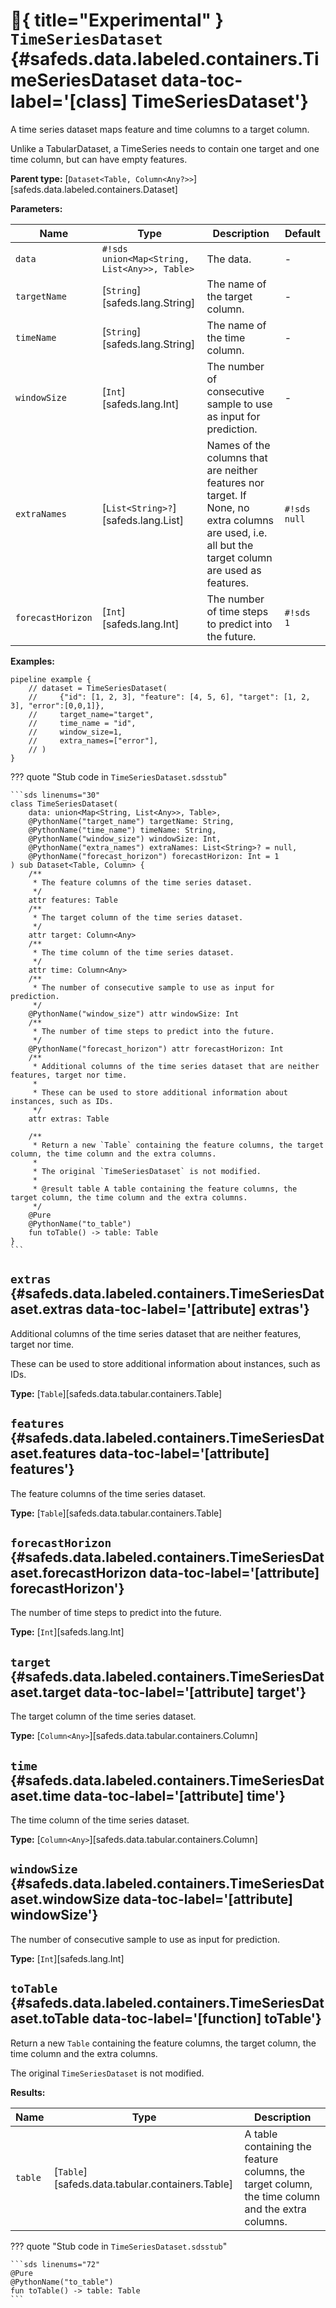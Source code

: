 # :test_tube:{ title="Experimental" } <code class="doc-symbol doc-symbol-class"></code> `TimeSeriesDataset` {#safeds.data.labeled.containers.TimeSeriesDataset data-toc-label='[class] TimeSeriesDataset'}

A time series dataset maps feature and time columns to a target column.

Unlike a TabularDataset, a TimeSeries needs to contain one target and one time column, but can have empty features.

**Parent type:** [`Dataset<Table, Column<Any?>>`][safeds.data.labeled.containers.Dataset]

**Parameters:**

| Name | Type | Description | Default |
|------|------|-------------|---------|
| `data` | `#!sds union<Map<String, List<Any>>, Table>` | The data. | - |
| `targetName` | [`String`][safeds.lang.String] | The name of the target column. | - |
| `timeName` | [`String`][safeds.lang.String] | The name of the time column. | - |
| `windowSize` | [`Int`][safeds.lang.Int] | The number of consecutive sample to use as input for prediction. | - |
| `extraNames` | [`List<String>?`][safeds.lang.List] | Names of the columns that are neither features nor target. If None, no extra columns are used, i.e. all but the target column are used as features. | `#!sds null` |
| `forecastHorizon` | [`Int`][safeds.lang.Int] | The number of time steps to predict into the future. | `#!sds 1` |

**Examples:**

```sds hl_lines="2"
pipeline example {
    // dataset = TimeSeriesDataset(
    //     {"id": [1, 2, 3], "feature": [4, 5, 6], "target": [1, 2, 3], "error":[0,0,1]},
    //     target_name="target",
    //     time_name = "id",
    //     window_size=1,
    //     extra_names=["error"],
    // )
}
```

??? quote "Stub code in `TimeSeriesDataset.sdsstub`"

    ```sds linenums="30"
    class TimeSeriesDataset(
        data: union<Map<String, List<Any>>, Table>,
        @PythonName("target_name") targetName: String,
        @PythonName("time_name") timeName: String,
        @PythonName("window_size") windowSize: Int,
        @PythonName("extra_names") extraNames: List<String>? = null,
        @PythonName("forecast_horizon") forecastHorizon: Int = 1
    ) sub Dataset<Table, Column> {
        /**
         * The feature columns of the time series dataset.
         */
        attr features: Table
        /**
         * The target column of the time series dataset.
         */
        attr target: Column<Any>
        /**
         * The time column of the time series dataset.
         */
        attr time: Column<Any>
        /**
         * The number of consecutive sample to use as input for prediction.
         */
        @PythonName("window_size") attr windowSize: Int
        /**
         * The number of time steps to predict into the future.
         */
        @PythonName("forecast_horizon") attr forecastHorizon: Int
        /**
         * Additional columns of the time series dataset that are neither features, target nor time.
         *
         * These can be used to store additional information about instances, such as IDs.
         */
        attr extras: Table

        /**
         * Return a new `Table` containing the feature columns, the target column, the time column and the extra columns.
         *
         * The original `TimeSeriesDataset` is not modified.
         *
         * @result table A table containing the feature columns, the target column, the time column and the extra columns.
         */
        @Pure
        @PythonName("to_table")
        fun toTable() -> table: Table
    }
    ```

## <code class="doc-symbol doc-symbol-attribute"></code> `extras` {#safeds.data.labeled.containers.TimeSeriesDataset.extras data-toc-label='[attribute] extras'}

Additional columns of the time series dataset that are neither features, target nor time.

These can be used to store additional information about instances, such as IDs.

**Type:** [`Table`][safeds.data.tabular.containers.Table]

## <code class="doc-symbol doc-symbol-attribute"></code> `features` {#safeds.data.labeled.containers.TimeSeriesDataset.features data-toc-label='[attribute] features'}

The feature columns of the time series dataset.

**Type:** [`Table`][safeds.data.tabular.containers.Table]

## <code class="doc-symbol doc-symbol-attribute"></code> `forecastHorizon` {#safeds.data.labeled.containers.TimeSeriesDataset.forecastHorizon data-toc-label='[attribute] forecastHorizon'}

The number of time steps to predict into the future.

**Type:** [`Int`][safeds.lang.Int]

## <code class="doc-symbol doc-symbol-attribute"></code> `target` {#safeds.data.labeled.containers.TimeSeriesDataset.target data-toc-label='[attribute] target'}

The target column of the time series dataset.

**Type:** [`Column<Any>`][safeds.data.tabular.containers.Column]

## <code class="doc-symbol doc-symbol-attribute"></code> `time` {#safeds.data.labeled.containers.TimeSeriesDataset.time data-toc-label='[attribute] time'}

The time column of the time series dataset.

**Type:** [`Column<Any>`][safeds.data.tabular.containers.Column]

## <code class="doc-symbol doc-symbol-attribute"></code> `windowSize` {#safeds.data.labeled.containers.TimeSeriesDataset.windowSize data-toc-label='[attribute] windowSize'}

The number of consecutive sample to use as input for prediction.

**Type:** [`Int`][safeds.lang.Int]

## <code class="doc-symbol doc-symbol-function"></code> `toTable` {#safeds.data.labeled.containers.TimeSeriesDataset.toTable data-toc-label='[function] toTable'}

Return a new `Table` containing the feature columns, the target column, the time column and the extra columns.

The original `TimeSeriesDataset` is not modified.

**Results:**

| Name | Type | Description |
|------|------|-------------|
| `table` | [`Table`][safeds.data.tabular.containers.Table] | A table containing the feature columns, the target column, the time column and the extra columns. |

??? quote "Stub code in `TimeSeriesDataset.sdsstub`"

    ```sds linenums="72"
    @Pure
    @PythonName("to_table")
    fun toTable() -> table: Table
    ```
